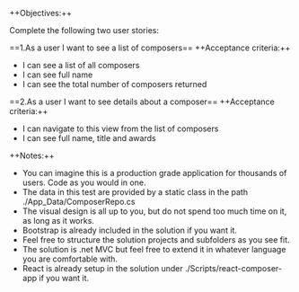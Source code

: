 ﻿++Objectives:++

Complete the following two user stories:

==1.As a user I want to see a list of composers==
++Acceptance criteria:++
* I can see a list of all composers
* I can see full name 
* I can see the total number of composers returned


==2.As a user I want to see details about a composer==
++Acceptance criteria:++
* I can navigate to this view from the list of composers
* I can see full name, title and awards


++Notes:++
* You can imagine this is a production grade application for thousands of users. Code as you would in one.
* The data in this test are provided by a static class in the path ./App_Data/ComposerRepo.cs
* The visual design is all up to you, but do not spend too much time on it, as long as it works. 
* Bootstrap is already included in the solution if you want it.
* Feel free to structure the solution projects and subfolders as you see fit.
* The solution is .net MVC but feel free to extend it in whatever language you are comfortable with. 
* React is already setup in the solution under ./Scripts/react-composer-app if you want it.
